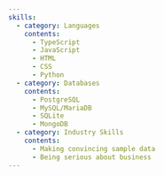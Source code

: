 ```yaml
---
skills:
  - category: Languages
    contents:
      - TypeScript
      - JavaScript
      - HTML
      - CSS
      - Python
  - category: Databases
    contents:
      - PostgreSQL
      - MySQL/MariaDB
      - SQLite
      - MongoDB
  - category: Industry Skills
    contents:
      - Making convincing sample data
      - Being serious about business
---
```


